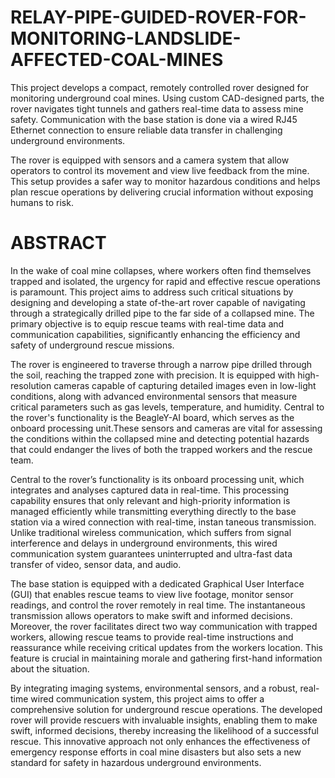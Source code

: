# RELAY-PIPE-GUIDED-ROVER-FOR-MONITORING-LANDSLIDE-AFFECTED-COAL-MINES
This project develops a compact, remotely controlled rover designed for monitoring underground coal mines. Using custom CAD-designed parts, the rover navigates tight tunnels and gathers real-time data to assess mine safety. Communication with the base station is done via a wired RJ45 Ethernet connection to ensure reliable data transfer in challenging underground environments.

The rover is equipped with sensors and a camera system that allow operators to control its movement and view live feedback from the mine. This setup provides a safer way to monitor hazardous conditions and helps plan rescue operations by delivering crucial information without exposing humans to risk.
# ABSTRACT
In the wake of coal mine collapses, where workers often find themselves trapped and
 isolated, the urgency for rapid and effective rescue operations is paramount. This
 project aims to address such critical situations by designing and developing a state
of-the-art rover capable of navigating through a strategically drilled pipe to the far side
 of a collapsed mine. The primary objective is to equip rescue teams with real-time
 data and communication capabilities, significantly enhancing the efficiency and safety
 of underground rescue missions.
 
 The rover is engineered to traverse through a narrow pipe drilled through the soil,
 reaching the trapped zone with precision. It is equipped with high-resolution cameras
 capable of capturing detailed images even in low-light conditions, along with advanced
 environmental sensors that measure critical parameters such as gas levels, temperature,
 and humidity. Central to the rover's functionality is the BeagleY-AI board, which serves as the onboard processing unit.These sensors and cameras are vital for assessing the conditions within
 the collapsed mine and detecting potential hazards that could endanger the lives of both
 the trapped workers and the rescue team.
 
 Central to the rover’s functionality is its onboard processing unit, which integrates
 and analyses captured data in real-time. This processing capability ensures that
 only relevant and high-priority information is managed efficiently while transmitting
 everything directly to the base station via a wired connection with real-time, instan
taneous transmission. Unlike traditional wireless communication, which suffers from
 signal interference and delays in underground environments, this wired communication
 system guarantees uninterrupted and ultra-fast data transfer of video, sensor data, and
 audio.
 
 The base station is equipped with a dedicated Graphical User Interface (GUI)
 that enables rescue teams to view live footage, monitor sensor readings, and control
the rover remotely in real time. The instantaneous transmission allows operators
 to make swift and informed decisions. Moreover, the rover facilitates direct two
way communication with trapped workers, allowing rescue teams to provide real-time
 instructions and reassurance while receiving critical updates from the workers location.
 This feature is crucial in maintaining morale and gathering first-hand information about
 the situation.
 
 By integrating imaging systems, environmental sensors, and a robust, real-time
 wired communication system, this project aims to offer a comprehensive solution
 for underground rescue operations. The developed rover will provide rescuers
 with invaluable insights, enabling them to make swift, informed decisions, thereby
 increasing the likelihood of a successful rescue. This innovative approach not only
 enhances the effectiveness of emergency response efforts in coal mine disasters but
 also sets a new standard for safety in hazardous underground environments.
